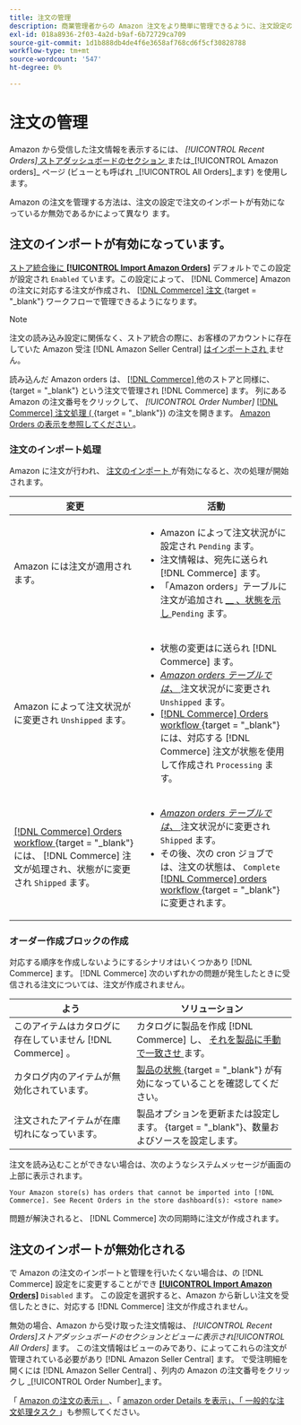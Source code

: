 ```yaml
---
title: 注文の管理
description: 商業管理者からの Amazon 注文をより簡単に管理できるように、注文設定の注文のインポートを有効にすることができます。
exl-id: 018a8936-2f03-4a2d-b9af-6b72729ca709
source-git-commit: 1d1b888db4de4f6e3658af768cd6f5cf30828788
workflow-type: tm+mt
source-wordcount: '547'
ht-degree: 0%

---
```


# 注文の管理

Amazon から受信した注文情報を表示するには、 _[!UICONTROL Recent Orders]_[ ストアダッシュボードのセクション ](./amazon-store-dashboard.md) または_[!UICONTROL Amazon orders]_ ページ (ビューとも呼ばれ _[!UICONTROL All Orders]_ます) を使用します。

Amazon の注文を管理する方法は、注文の設定で注文のインポートが有効になっているか無効であるかによって異なり [ ](./order-settings.md#configure-order-settings) ます。

## 注文のインポートが有効になっています。

[ストア統合後に ](./store-integration.md) [**[!UICONTROL Import Amazon Orders]**](./order-settings.md#configure-order-settings) デフォルトでこの設定が設定され `Enabled` ています。この設定によって、 [!DNL Commerce] Amazon の注文に対応する注文が作成され、 [[!DNL Commerce]  注文 ](https://docs.magento.com/user-guide/sales/orders.html) {target = &quot;_blank&quot;} ワークフローで管理できるようになります。

>[!NOTE]
>
>注文の読み込み設定に関係なく、ストア統合の際に、お客様のアカウントに存在していた Amazon 受注 [!DNL Amazon Seller Central] [ はインポートされ ](./store-integration.md) ません。

読み込んだ Amazon orders は、 [[!DNL Commerce]  ](https://docs.magento.com/user-guide/sales/orders.html) 他のストアと同様に、{target = &quot;_blank&quot;} という注文で管理され [!DNL Commerce] ます。 列にある Amazon の注文番号をクリックして、 *[!UICONTROL Order Number]* [[!DNL Commerce]  注文処理 ( ](https://docs.magento.com/user-guide/sales/order-processing.html#order-view-descriptions) {target = &quot;_blank&quot;}) の注文を開きます。 [Amazon Orders の表示を参照してください ](./amazon-orders-all.md) 。

### 注文のインポート処理

Amazon に注文が行われ、 [ 注文のインポート ](./order-settings.md) が有効になると、次の処理が開始されます。

| 変更 | 活動 |
|---|---|
| Amazon には注文が適用されます。 | <ul><li>Amazon によって注文状況がに設定され `Pending` ます。</li><li>注文情報は、宛先に送られ [!DNL Commerce] ます。</li><li>「Amazon orders」テーブルに注文が追加され [__ 、状態を示し ](./amazon-orders-all.md) `Pending` ます。</li></ul> |
| Amazon によって注文状況がに変更され `Unshipped` ます。 | <ul><li>状態の変更はに送られ [!DNL Commerce] ます。</li><li>[_Amazon orders テーブルでは、_ ](./amazon-orders-all.md) 注文状況がに変更され `Unshipped` ます。</li><li>[[!DNL Commerce] Orders workflow ](https://docs.magento.com/user-guide/sales/orders.html) {target = &quot;_blank&quot;} には、対応する [!DNL Commerce] 注文が状態を使用して作成され `Processing` ます。</li></ul> |
| [[!DNL Commerce] Orders workflow ](https://docs.magento.com/user-guide/sales/orders.html) {target = &quot;_blank&quot;} には、 [!DNL Commerce] 注文が処理され、状態がに変更され `Shipped` ます。 | <ul><li>[_Amazon orders テーブルでは、_ ](./amazon-orders-all.md) 注文状況がに変更され `Shipped` ます。</li><li>その後、次の cron ジョブでは、注文の状態は、 `Complete` [[!DNL Commerce]  orders workflow ](https://docs.magento.com/user-guide/sales/orders.html) {target = &quot;_blank&quot;} に変更されます。</li></ul> |

### オーダー作成ブロックの作成

対応する順序を作成しないようにするシナリオはいくつかあり [!DNL Commerce] ます。 [!DNL Commerce] 次のいずれかの問題が発生したときに受信される注文については、注文が作成されません。

| よう | ソリューション |
|---|---|
| このアイテムはカタログに存在していません [!DNL Commerce] 。 | [](./creating-assigning-catalog-products.md)カタログに製品を作成 [!DNL Commerce] し、 [ それを製品に手動で一致させ ](./creating-assigning-catalog-products.md) ます。 |
| カタログ内のアイテムが無効化されています。 | [製品の状態 ](https://docs.magento.com/user-guide/catalog/inventory-product-stock-options.html) {target = &quot;_blank&quot;} が有効になっていることを確認してください。 |
| 注文されたアイテムが在庫切れになっています。 | 製品オプションを更新または設定し [ ](https://docs.magento.com/user-guide/catalog/inventory-product-stock-options.html) ます。 {target = &quot;_blank&quot;}、数量およびソースを設定します。 |

注文を読み込むことができない場合は、次のようなシステムメッセージが画面の上部に表示されます。

`Your Amazon store(s) has orders that cannot be imported into [!DNL Commerce]. See Recent Orders in the store dashboard(s): <store name>`

問題が解決されると、 [!DNL Commerce] 次の同期時に注文が作成されます。

## 注文のインポートが無効化される

で Amazon の注文のインポートと管理を行いたくない場合は、の [!DNL Commerce] 設定をに変更することができ [**[!UICONTROL Import Amazon Orders]**](./order-settings.md#configure-order-settings) `Disabled` ます。 この設定を選択すると、Amazon から新しい注文を受信したときに、対応する [!DNL Commerce] 注文が作成されません。

無効の場合、Amazon から受け取った注文情報は、 _[!UICONTROL Recent Orders]_ストアダッシュボードのセクションとビューに表示され_[!UICONTROL All Orders]_ ます。 この注文情報はビューのみであり、によってこれらの注文が管理されている必要があり [!DNL Amazon Seller Central] ます。 で受注明細を開くには [!DNL Amazon Seller Central] 、列内の Amazon の注文番号をクリックし _[!UICONTROL Order Number]_ます。

「 [ Amazon の注文の表示」 ](./amazon-orders-all.md) 、「 [ amazon order Details を表示」、「 ](./amazon-order-details.md) [ 一般的な注文処理タスク ](./common-order-processing.md) 」も参照してください。
